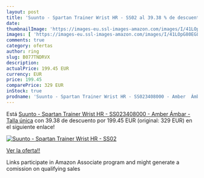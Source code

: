 ```yaml
---
layout: post
title: 'Suunto - Spartan Trainer Wrist HR - SS02 al 39.38 % de descuento'
date: 
thumbnailImage: 'https://images-eu.ssl-images-amazon.com/images/I/41LOpG80EGL._SL200_.jpg'
images: [ 'https://images-eu.ssl-images-amazon.com/images/I/41LOpG80EGL._SL200_.jpg' ]
comments: true
category: ofertas
author: ring
slug: B077TNDRVX
description:
actualPrice: 199.45 EUR
currency: EUR
price: 199.45
comparePrice: 329 EUR
inStock: true
prodname: 'Suunto - Spartan Trainer Wrist HR - SS023408000 - Amber  Ámbar  - Talla única'
---
```


Está [Suunto - Spartan Trainer Wrist HR - SS023408000 - Amber  Ámbar  - Talla única](https://www.amazon.es/dp/B077TNDRVX/?tag=tolees-21) con 39.38 de descuento por 199.45 EUR (original: 329 EUR) en el siguiente enlace!

[![Suunto - Spartan Trainer Wrist HR - SS02](https://images-eu.ssl-images-amazon.com/images/I/41LOpG80EGL._SL200_.jpg)](https://www.amazon.es/dp/B077TNDRVX/?tag=tolees-21)

[Ver la oferta!!](https://www.amazon.es/dp/B077TNDRVX/?tag=tolees-21)

Links participate in Amazon Associate program and might generate a comission on qualifying sales


